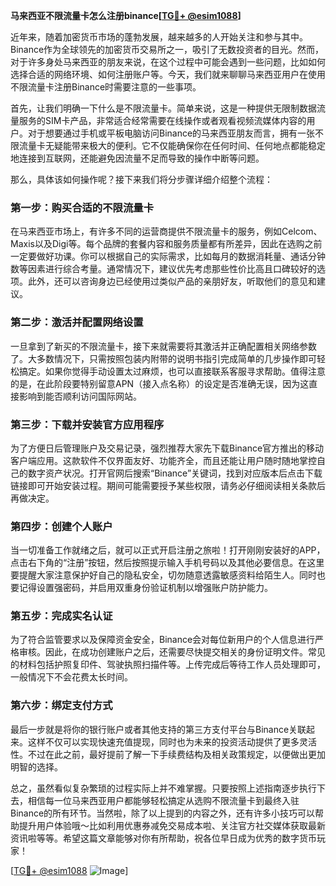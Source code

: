 **马来西亚不限流量卡怎么注册binance[[TG💪+ @esim1088](https://t.me/s/esim1088)]**

近年来，随着加密货币市场的蓬勃发展，越来越多的人开始关注和参与其中。Binance作为全球领先的加密货币交易所之一，吸引了无数投资者的目光。然而，对于许多身处马来西亚的朋友来说，在这个过程中可能会遇到一些问题，比如如何选择合适的网络环境、如何注册账户等。今天，我们就来聊聊马来西亚用户在使用不限流量卡注册Binance时需要注意的一些事项。

首先，让我们明确一下什么是不限流量卡。简单来说，这是一种提供无限制数据流量服务的SIM卡产品，非常适合经常需要在线操作或者观看视频流媒体内容的用户。对于想要通过手机或平板电脑访问Binance的马来西亚朋友而言，拥有一张不限流量卡无疑能带来极大的便利。它不仅能确保你在任何时间、任何地点都能稳定地连接到互联网，还能避免因流量不足而导致的操作中断等问题。

那么，具体该如何操作呢？接下来我们将分步骤详细介绍整个流程：

### 第一步：购买合适的不限流量卡

在马来西亚市场上，有许多不同的运营商提供不限流量卡的服务，例如Celcom、Maxis以及Digi等。每个品牌的套餐内容和服务质量都有所差异，因此在选购之前一定要做好功课。你可以根据自己的实际需求，比如每月的数据消耗量、通话分钟数等因素进行综合考量。通常情况下，建议优先考虑那些性价比高且口碑较好的选项。此外，还可以咨询身边已经使用过类似产品的亲朋好友，听取他们的意见和建议。

### 第二步：激活并配置网络设置

一旦拿到了新买的不限流量卡，接下来就需要将其激活并正确配置相关网络参数了。大多数情况下，只需按照包装内附带的说明书指引完成简单的几步操作即可轻松搞定。如果你觉得手动设置太过麻烦，也可以直接联系客服寻求帮助。值得注意的是，在此阶段要特别留意APN（接入点名称）的设定是否准确无误，因为这直接影响到能否顺利访问国际网站。

### 第三步：下载并安装官方应用程序

为了方便日后管理账户及交易记录，强烈推荐大家先下载Binance官方推出的移动客户端应用。这款软件不仅界面友好、功能齐全，而且还能让用户随时随地掌控自己的数字资产状况。打开官网后搜索“Binance”关键词，找到对应版本后点击下载链接即可开始安装过程。期间可能需要授予某些权限，请务必仔细阅读相关条款后再做决定。

### 第四步：创建个人账户

当一切准备工作就绪之后，就可以正式开启注册之旅啦！打开刚刚安装好的APP，点击右下角的“注册”按钮，然后按照提示输入手机号码以及其他必要信息。在这里要提醒大家注意保护好自己的隐私安全，切勿随意透露敏感资料给陌生人。同时也要记得设置强密码，并启用双重身份验证机制以增强账户防护能力。

### 第五步：完成实名认证

为了符合监管要求以及保障资金安全，Binance会对每位新用户的个人信息进行严格审核。因此，在成功创建账户之后，还需要尽快提交相关的身份证明文件。常见的材料包括护照复印件、驾驶执照扫描件等。上传完成后等待工作人员处理即可，一般情况下不会花费太长时间。

### 第六步：绑定支付方式

最后一步就是将你的银行账户或者其他支持的第三方支付平台与Binance关联起来。这样不仅可以实现快速充值提现，同时也为未来的投资活动提供了更多灵活性。不过在此之前，最好提前了解一下手续费结构及相关政策规定，以便做出更加明智的选择。

总之，虽然看似复杂繁琐的过程实际上并不难掌握。只要按照上述指南逐步执行下去，相信每一位马来西亚用户都能够轻松搞定从选购不限流量卡到最终入驻Binance的所有环节。当然啦，除了以上提到的内容之外，还有许多小技巧可以帮助提升用户体验哦～比如利用优惠券减免交易成本啦、关注官方社交媒体获取最新资讯啦等等。希望这篇文章能够对你有所帮助，祝各位早日成为优秀的数字货币玩家！

[[TG💪+ @esim1088](https://t.me/s/esim1088) ![Image](https://i.postimg.cc/4NQfJmqS/Snipaste-2025-05-13-00-14-12.png)]
